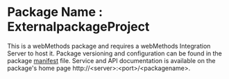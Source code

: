 # Package Name : ExternalpackageProject
This is a webMethods package and requires a webMethods Integration Server to host it. Package versioning and configuration can be found in the package [manifest](./ExternalpackageProject/manifest.v3) file. Service and API documentation is available on the package's home page http://&lt;server&gt;:&lt;port&gt;/&lt;packagename>.